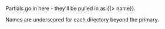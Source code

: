 Partials go in here - they'll be pulled in as {{> name}}.

Names are underscored for each directory beyond the primary.